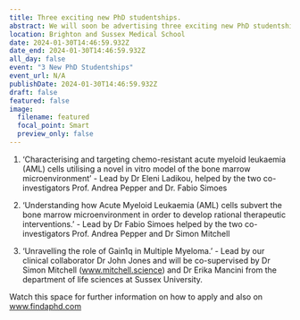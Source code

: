 ```yaml
---
title: Three exciting new PhD studentships. 
abstract: We will soon be advertising three exciting new PhD studentships to start on 1st October 2024
location: Brighton and Sussex Medical School
date: 2024-01-30T14:46:59.932Z
date_end: 2024-01-30T14:46:59.932Z
all_day: false
event: "3 New PhD Studentships"
event_url: N/A
publishDate: 2024-01-30T14:46:59.932Z
draft: false
featured: false
image:
  filename: featured
  focal_point: Smart
  preview_only: false
---
```

1)	‘Characterising and targeting chemo-resistant acute myeloid leukaemia (AML) cells utilising a novel in vitro model of the bone marrow microenvironment’ - Lead by Dr Eleni Ladikou, helped by the two co-investigators Prof. Andrea Pepper and Dr. Fabio Simoes

2)	‘Understanding how Acute Myeloid Leukaemia (AML) cells subvert the bone marrow microenvironment in order to develop rational therapeutic interventions.’ - Lead by Dr Fabio Simoes helped by the two co-investigators Prof. Andrea Pepper and Dr Simon Mitchell

3)	‘Unravelling the role of Gain1q in Multiple Myeloma.’ - Lead by our clinical collaborator Dr John Jones and will be co-supervised by Dr Simon Mitchell (www.mitchell.science) and Dr Erika Mancini from the department of life sciences at Sussex University.

Watch this space for further information on how to apply and also on www.findaphd.com
